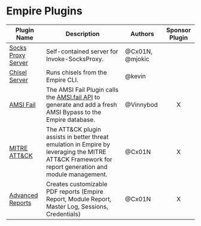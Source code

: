# Empire Plugins

| Plugin Name                                                                       | Description                                                                                                                                                         | Authors         | Sponsor Plugin  |
| --------------------------------------------------------------------------------- | ------------------------------------------------------------------------------------------------------------------------------------------------------------------- | --------------- | :-------------: |
| [Socks Proxy Server](https://github.com/BC-SECURITY/SocksProxyServer-Plugin)      | Self-contained server for Invoke-SocksProxy.                                                                                                                        | @Cx01N, @mjokic |                 |
| [Chisel Server](https://github.com/BC-SECURITY/ChiselServer-Plugin)               | Runs chisels from the Empire CLI.                                                                                                                                   | @kevin          |                 |
| [AMSI Fail](https://github.com/BC-SECURITY/AmsiFail-Plugin)                       | The AMSI Fail Plugin calls the [AMSI.fail API](https://github.com/Flangvik/AMSI.fail) to generate and add a fresh AMSI Bypass to the Empire database.                | @Vinnybod       |         X       |
| [MITRE ATT&CK](https://github.com/BC-SECURITY/Attack-Plugin)                      | The ATT&CK plugin assists in better threat emulation in Empire by leveraging the MITRE ATT&CK Framework for report generation and module management.                | @Cx01N          |         X       |
| [Advanced Reports](https://github.com/BC-SECURITY/Report-Generation-Plugin)       | Creates customizable PDF reports (Empire Report, Module Report, Master Log, Sessions, Credentials)                                                                  | @Cx01N          |         X       |
